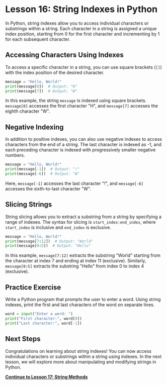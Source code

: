 # **Lesson 16: String Indexes in Python**

In Python, string indexes allow you to access individual characters or substrings within a string. Each character in a string is assigned a unique index position, starting from 0 for the first character and incrementing by 1 for each subsequent character.

## **Accessing Characters Using Indexes**

To access a specific character in a string, you can use square brackets (`[]`) with the index position of the desired character.

```python
message = "Hello, World!"
print(message[0])  # Output: "H"
print(message[7])  # Output: "W"
```

In this example, the string `message` is indexed using square brackets. `message[0]` accesses the first character "H", and `message[7]` accesses the eighth character "W".

## **Negative Indexing**

In addition to positive indexes, you can also use negative indexes to access characters from the end of a string. The last character is indexed as -1, and each preceding character is indexed with progressively smaller negative numbers.

```python
message = "Hello, World!"
print(message[-1])  # Output: "!"
print(message[-6])  # Output: "W"
```

Here, `message[-1]` accesses the last character "!", and `message[-6]` accesses the sixth-to-last character "W".

## **Slicing Strings**

String slicing allows you to extract a substring from a string by specifying a range of indexes. The syntax for slicing is `start_index:end_index`, where `start_index` is inclusive and `end_index` is exclusive.

```python
message = "Hello, World!"
print(message[7:12])  # Output: "World"
print(message[0:5])  # Output: "Hello"
```

In this example, `message[7:12]` extracts the substring "World" starting from the character at index 7 and ending at index 11 (exclusive). Similarly, `message[0:5]` extracts the substring "Hello" from index 0 to index 4 (exclusive).

## **Practice Exercise**

Write a Python program that prompts the user to enter a word. Using string indexes, print the first and last characters of the word on separate lines.

```python
word = input("Enter a word: ")
print("First character:", word[0])
print("Last character:", word[-1])
```

## **Next Steps**

Congratulations on learning about string indexes! You can now access individual characters or substrings within a string using indexes. In the next lesson, we will explore more about manipulating and modifying strings in Python.

**[Continue to Lesson 17: String Methods](#lesson-17-string-methods)**